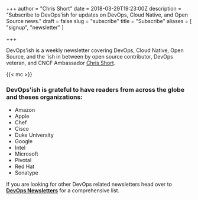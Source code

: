 +++
author = "Chris Short"
date = 2018-03-29T19:23:00Z
description = "Subscribe to DevOps'ish for updates on DevOps, Cloud Native, and Open Source news."
draft = false
slug = "subscribe"
title = "Subscribe"
aliases = [
	"signup",
	"newsletter"
]

+++

DevOps'ish is a weekly newsletter covering DevOps, Cloud Native, Open Source, and the 'ish in between by open source contributor, DevOps veteran, and CNCF Ambassador [Chris Short](https://chrisshort.net/).

{{< mc >}}

### DevOps'ish is grateful to have readers from across the globe and theses organizations:

* Amazon
* Apple
* Chef
* Cisco
* Duke University
* Google
* Intel
* Microsoft
* Pivotal
* Red Hat
* Sonatype

If you are looking for other DevOps related newsletters head over to [**DevOps Newsletters**](https://devopsnewsletters.com/) for a comprehensive list.